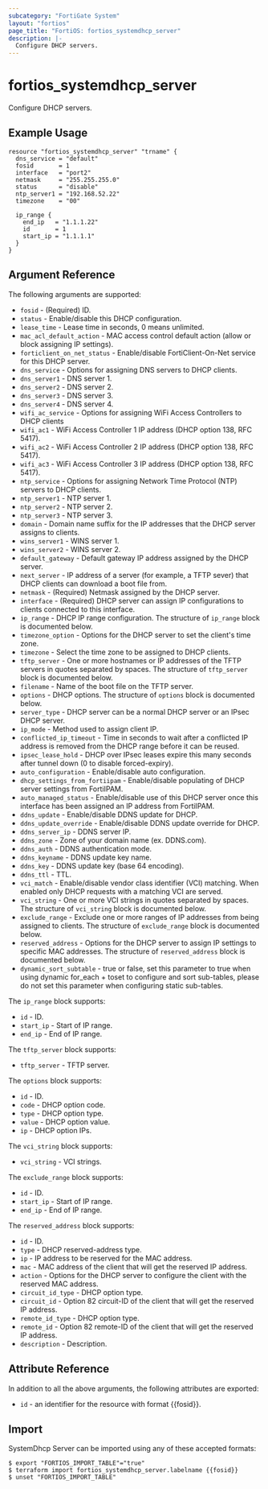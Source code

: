 ```yaml
---
subcategory: "FortiGate System"
layout: "fortios"
page_title: "FortiOS: fortios_systemdhcp_server"
description: |-
  Configure DHCP servers.
---
```


# fortios_systemdhcp_server
Configure DHCP servers.

## Example Usage

```hcl
resource "fortios_systemdhcp_server" "trname" {
  dns_service = "default"
  fosid       = 1
  interface   = "port2"
  netmask     = "255.255.255.0"
  status      = "disable"
  ntp_server1 = "192.168.52.22"
  timezone    = "00"

  ip_range {
    end_ip   = "1.1.1.22"
    id       = 1
    start_ip = "1.1.1.1"
  }
}
```

## Argument Reference

The following arguments are supported:

* `fosid` - (Required) ID.
* `status` - Enable/disable this DHCP configuration.
* `lease_time` - Lease time in seconds, 0 means unlimited.
* `mac_acl_default_action` - MAC access control default action (allow or block assigning IP settings).
* `forticlient_on_net_status` - Enable/disable FortiClient-On-Net service for this DHCP server.
* `dns_service` - Options for assigning DNS servers to DHCP clients.
* `dns_server1` - DNS server 1.
* `dns_server2` - DNS server 2.
* `dns_server3` - DNS server 3.
* `dns_server4` - DNS server 4.
* `wifi_ac_service` - Options for assigning WiFi Access Controllers to DHCP clients
* `wifi_ac1` - WiFi Access Controller 1 IP address (DHCP option 138, RFC 5417).
* `wifi_ac2` - WiFi Access Controller 2 IP address (DHCP option 138, RFC 5417).
* `wifi_ac3` - WiFi Access Controller 3 IP address (DHCP option 138, RFC 5417).
* `ntp_service` - Options for assigning Network Time Protocol (NTP) servers to DHCP clients.
* `ntp_server1` - NTP server 1.
* `ntp_server2` - NTP server 2.
* `ntp_server3` - NTP server 3.
* `domain` - Domain name suffix for the IP addresses that the DHCP server assigns to clients.
* `wins_server1` - WINS server 1.
* `wins_server2` - WINS server 2.
* `default_gateway` - Default gateway IP address assigned by the DHCP server.
* `next_server` - IP address of a server (for example, a TFTP sever) that DHCP clients can download a boot file from.
* `netmask` - (Required) Netmask assigned by the DHCP server.
* `interface` - (Required) DHCP server can assign IP configurations to clients connected to this interface.
* `ip_range` - DHCP IP range configuration. The structure of `ip_range` block is documented below.
* `timezone_option` - Options for the DHCP server to set the client's time zone.
* `timezone` - Select the time zone to be assigned to DHCP clients.
* `tftp_server` - One or more hostnames or IP addresses of the TFTP servers in quotes separated by spaces. The structure of `tftp_server` block is documented below.
* `filename` - Name of the boot file on the TFTP server.
* `options` - DHCP options. The structure of `options` block is documented below.
* `server_type` - DHCP server can be a normal DHCP server or an IPsec DHCP server.
* `ip_mode` - Method used to assign client IP.
* `conflicted_ip_timeout` - Time in seconds to wait after a conflicted IP address is removed from the DHCP range before it can be reused.
* `ipsec_lease_hold` - DHCP over IPsec leases expire this many seconds after tunnel down (0 to disable forced-expiry).
* `auto_configuration` - Enable/disable auto configuration.
* `dhcp_settings_from_fortiipam` - Enable/disable populating of DHCP server settings from FortiIPAM.
* `auto_managed_status` - Enable/disable use of this DHCP server once this interface has been assigned an IP address from FortiIPAM.
* `ddns_update` - Enable/disable DDNS update for DHCP.
* `ddns_update_override` - Enable/disable DDNS update override for DHCP.
* `ddns_server_ip` - DDNS server IP.
* `ddns_zone` - Zone of your domain name (ex. DDNS.com).
* `ddns_auth` - DDNS authentication mode.
* `ddns_keyname` - DDNS update key name.
* `ddns_key` - DDNS update key (base 64 encoding).
* `ddns_ttl` - TTL.
* `vci_match` - Enable/disable vendor class identifier (VCI) matching. When enabled only DHCP requests with a matching VCI are served.
* `vci_string` - One or more VCI strings in quotes separated by spaces. The structure of `vci_string` block is documented below.
* `exclude_range` - Exclude one or more ranges of IP addresses from being assigned to clients. The structure of `exclude_range` block is documented below.
* `reserved_address` - Options for the DHCP server to assign IP settings to specific MAC addresses. The structure of `reserved_address` block is documented below.
* `dynamic_sort_subtable` - true or false, set this parameter to true when using dynamic for_each + toset to configure and sort sub-tables, please do not set this parameter when configuring static sub-tables.

The `ip_range` block supports:

* `id` - ID.
* `start_ip` - Start of IP range.
* `end_ip` - End of IP range.

The `tftp_server` block supports:

* `tftp_server` - TFTP server.

The `options` block supports:

* `id` - ID.
* `code` - DHCP option code.
* `type` - DHCP option type.
* `value` - DHCP option value.
* `ip` - DHCP option IPs.

The `vci_string` block supports:

* `vci_string` - VCI strings.

The `exclude_range` block supports:

* `id` - ID.
* `start_ip` - Start of IP range.
* `end_ip` - End of IP range.

The `reserved_address` block supports:

* `id` - ID.
* `type` - DHCP reserved-address type.
* `ip` - IP address to be reserved for the MAC address.
* `mac` - MAC address of the client that will get the reserved IP address.
* `action` - Options for the DHCP server to configure the client with the reserved MAC address.
* `circuit_id_type` - DHCP option type.
* `circuit_id` - Option 82 circuit-ID of the client that will get the reserved IP address.
* `remote_id_type` - DHCP option type.
* `remote_id` - Option 82 remote-ID of the client that will get the reserved IP address.
* `description` - Description.


## Attribute Reference

In addition to all the above arguments, the following attributes are exported:
* `id` - an identifier for the resource with format {{fosid}}.

## Import

SystemDhcp Server can be imported using any of these accepted formats:
```
$ export "FORTIOS_IMPORT_TABLE"="true"
$ terraform import fortios_systemdhcp_server.labelname {{fosid}}
$ unset "FORTIOS_IMPORT_TABLE"
```
